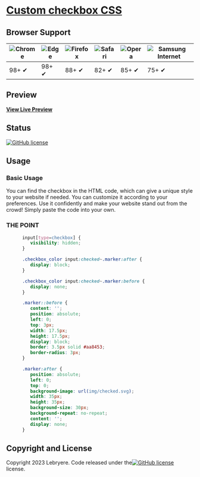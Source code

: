 # [Custom checkbox CSS](https://lebryere.github.io/Custom-checkbox-CSS/)

## Browser Support

![Chrome](https://raw.githubusercontent.com/alrra/browser-logos/master/src/chrome/chrome_48x48.png) | ![Edge](https://raw.githubusercontent.com/alrra/browser-logos/master/src/edge/edge_48x48.png) | ![Firefox](https://raw.githubusercontent.com/alrra/browser-logos/master/src/firefox/firefox_48x48.png) | ![Safari](https://raw.githubusercontent.com/alrra/browser-logos/master/src/safari/safari_48x48.png) | ![Opera](https://raw.githubusercontent.com/alrra/browser-logos/master/src/opera/opera_48x48.png) | ![Samsung Internet](https://raw.githubusercontent.com/alrra/browser-logos/master/src/samsung-internet/samsung-internet_48x48.png)
--- | --- | --- | --- | --- | --- |
98+ ✔ | 98+ ✔ | 88+ ✔ | 82+ ✔ | 85+ ✔ | 75+ ✔ |

## Preview

**[View Live Preview](https://lebryere.github.io/Custom-checkbox-CSS/)**

## Status

[![GitHub license](https://img.shields.io/badge/license-MIT-green?&style=plastic)](https://github.com/LeBryere/Custom-checkbox-CSS/blob/main/LICENSE)

## Usage

### Basic Usage

 You can find the checkbox in the HTML code, which can give a unique style to your website if needed. You can customize it according to your preferences. Use it confidently and make your website stand out from the crowd! Simply paste the code into your own.

### THE POINT
```css
      input[type=checkbox] {
         visibility: hidden;
      }

      .checkbox_color input:checked~.marker:after {
         display: block;
      }

      .checkbox_color input:checked~.marker:before {
         display: none;
      }

      .marker::before {
         content: '';
         position: absolute;
         left: 0;
         top: 3px;
         width: 17.5px;
         height: 17.5px;
         display: block;
         border: 3.5px solid #aa8453;
         border-radius: 3px;
      }

      .marker:after {
         position: absolute;
         left: 0;
         top: 0;
         background-image: url(img/checked.svg);
         width: 35px;
         height: 35px;
         background-size: 30px;
         background-repeat: no-repeat;
         content: '';
         display: none;
      }
```

## Copyright and License

Copyright 2023 Lebryere. Code released under the[![GitHub license](https://img.shields.io/badge/license-MIT-green?&style=plastic)](https://github.com/LeBryere/Custom-checkbox-CSS/blob/main/LICENSE) license.
